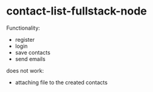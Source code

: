 # contact-list-fullstack-node
Functionality:
- register
- login
- save contacts
- send emails 

does not work:
- attaching file to the created contacts
